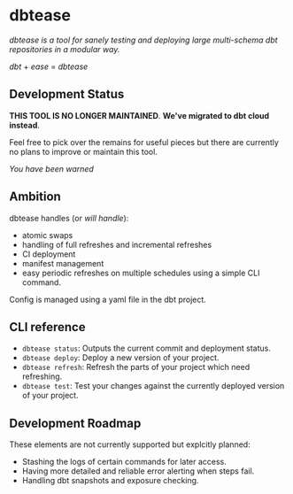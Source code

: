 # dbtease

_dbtease is a tool for sanely testing and deploying_
_large multi-schema dbt repositories in a modular way._

_dbt_ + _ease_ = _dbtease_

## Development Status

**THIS TOOL IS NO LONGER MAINTAINED**.
**We've migrated to dbt cloud instead**.

Feel free to pick over the remains for useful pieces but there are
currently no plans to improve or maintain this tool.

_You have been warned_

## Ambition

dbtease handles (or _will handle_):
- atomic swaps
- handling of full refreshes and incremental refreshes
- CI deployment
- manifest management
- easy periodic refreshes on multiple schedules using a simple CLI command.

Config is managed using a yaml file in the dbt project.

## CLI reference

- `dbtease status`: Outputs the current commit and deployment status.
- `dbtease deploy`: Deploy a new version of your project.
- `dbtease refresh`: Refresh the parts of your project which need refreshing.
- `dbtease test`: Test your changes against the currently deployed version of your project.

## Development Roadmap

These elements are not currently supported but explcitly planned:
- Stashing the logs of certain commands for later access.
- Having more detailed and reliable error alerting when steps fail.
- Handling dbt snapshots and exposure checking.
